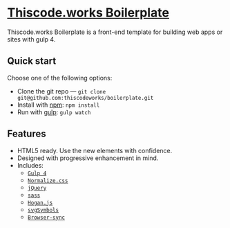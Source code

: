 # [Thiscode.works Boilerplate](https://thiscode.works/)

Thiscode.works Boilerplate is a front-end template for building web apps or sites with gulp 4.

## Quick start

Choose one of the following options:

- Clone the git repo — `git clone
  git@github.com:thiscodeworks/boilerplate.git`
- Install with [npm](https://www.npmjs.com/): `npm install`
- Run with [gulp](https://gulpjs.com/): `gulp watch`


## Features

* HTML5 ready. Use the new elements with confidence.
* Designed with progressive enhancement in mind.
* Includes:
  * [`Gulp 4`](https://gulpjs.com/)
  * [`Normalize.css`](https://necolas.github.com/normalize.css/)
  * [`jQuery`](https://jquery.com/)
  * [`sass`](https://sass-lang.com/)      
  * [`Hogan.js`](http://twitter.github.io/hogan.js/)  
  * [`svgSymbols`](https://www.npmjs.com/package/gulp-svg-symbols)    
  * [`Browser-sync`](https://www.browsersync.io/)    
